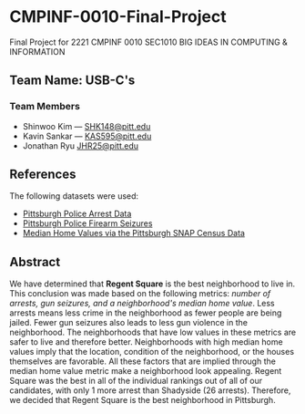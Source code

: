 # CMPINF-0010-Final-Project
Final Project for 2221 CMPINF 0010 SEC1010 BIG IDEAS IN COMPUTING &amp; INFORMATION

## Team Name: USB-C's


### Team Members

- Shinwoo Kim — SHK148@pitt.edu
- Kavin Sankar — KAS595@pitt.edu
- Jonathan Ryu JHR25@pitt.edu
## References

The following datasets were used:
- [Pittsburgh Police Arrest Data](https://data.wprdc.org/dataset/arrest-data)
- [Pittsburgh Police Firearm Seizures](https://data.wprdc.org/dataset/pbp-fire-arm-seizures)
- [Median Home Values via the Pittsburgh SNAP Census Data](https://data.wprdc.org/dataset/pgh/resource/9890875b-c1d1-4e64-8fc9-a4a8dc433745)

## Abstract
We have determined that **Regent Square** is the best neighborhood to live in. This conclusion was made based on the following metrics: _number of arrests, gun seizures, and a neighborhood's median home value_. Less arrests means less crime in the neighborhood as fewer people are being jailed. Fewer gun seizures also leads to less gun violence in the neighborhood. The neighborhoods that have low values in these metrics are safer to live and therefore better. Neighborhoods with high median home values imply that the location, condition of the neighborhood, or the houses themselves are favorable. All these factors that are implied through the median home value metric make a neighborhood look appealing. Regent Square was the best in all of the individual rankings out of all of our candidates, with only 1 more arrest than Shadyside (26 arrests). Therefore, we decided that Regent Square is the best neighborhood in Pittsburgh.
